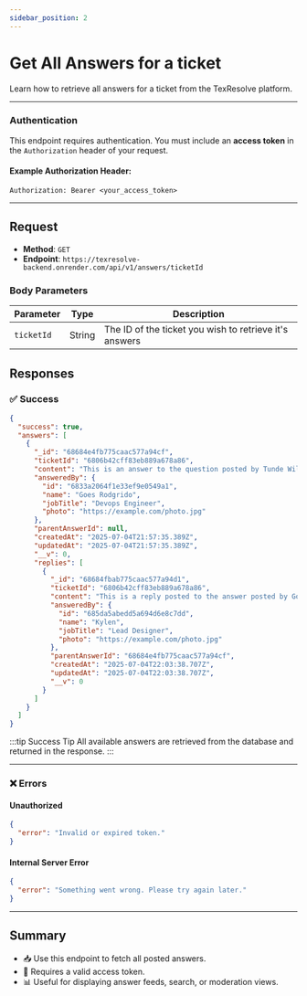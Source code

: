 ```yaml
---
sidebar_position: 2
---
```


# Get All Answers for a ticket

Learn how to retrieve all answers for a ticket from the TexResolve platform.

---

### **Authentication**

This endpoint requires authentication. You must include an **access token** in the `Authorization` header of your request.

#### Example Authorization Header:

```
Authorization: Bearer <your_access_token>
```

---

## **Request**

- **Method**: `GET`
- **Endpoint**: `https://texresolve-backend.onrender.com/api/v1/answers/ticketId`

### Body Parameters

| Parameter  | Type   | Description                                            |
| ---------- | ------ | ------------------------------------------------------ |
| `ticketId` | String | The ID of the ticket you wish to retrieve it's answers |

## **Responses**

### ✅ **Success**

```json
{
  "success": true,
  "answers": [
    {
      "_id": "68684e4fb775caac577a94cf",
      "ticketId": "6806b42cff83eb889a678a86",
      "content": "This is an answer to the question posted by Tunde Williams",
      "answeredBy": {
        "id": "6833a2064f1e33ef9e0549a1",
        "name": "Goes Rodgrido",
        "jobTitle": "Devops Engineer",
        "photo": "https://example.com/photo.jpg"
      },
      "parentAnswerId": null,
      "createdAt": "2025-07-04T21:57:35.389Z",
      "updatedAt": "2025-07-04T21:57:35.389Z",
      "__v": 0,
      "replies": [
        {
          "_id": "68684fbab775caac577a94d1",
          "ticketId": "6806b42cff83eb889a678a86",
          "content": "This is a reply posted to the answer posted by Goes Rodgrigo for the question posted by Tunde Williams",
          "answeredBy": {
            "id": "685da5abedd5a694d6e8c7dd",
            "name": "Kylen",
            "jobTitle": "Lead Designer",
            "photo": "https://example.com/photo.jpg"
          },
          "parentAnswerId": "68684e4fb775caac577a94cf",
          "createdAt": "2025-07-04T22:03:38.707Z",
          "updatedAt": "2025-07-04T22:03:38.707Z",
          "__v": 0
        }
      ]
    }
  ]
}
```

:::tip Success Tip
All available answers are retrieved from the database and returned in the response.
:::

---

### ❌ **Errors**

#### **Unauthorized**

```json
{
  "error": "Invalid or expired token."
}
```

#### **Internal Server Error**

```json
{
  "error": "Something went wrong. Please try again later."
}
```

---

## **Summary**

- 📥 Use this endpoint to fetch all posted answers.
- 🔐 Requires a valid access token.
- 📊 Useful for displaying answer feeds, search, or moderation views.
